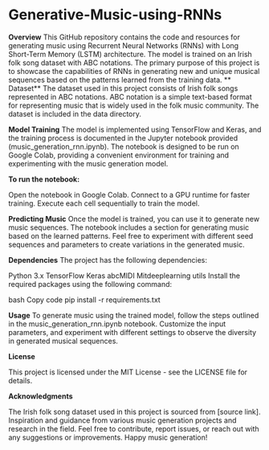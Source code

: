# Generative-Music-using-RNNs

**Overview**
This GitHub repository contains the code and resources for generating music using Recurrent Neural Networks (RNNs) with Long Short-Term Memory (LSTM) architecture. The model is trained on an Irish folk song dataset with ABC notations. The primary purpose of this project is to showcase the capabilities of RNNs in generating new and unique musical sequences based on the patterns learned from the training data.
**
Dataset**
The dataset used in this project consists of Irish folk songs represented in ABC notations. ABC notation is a simple text-based format for representing music that is widely used in the folk music community. The dataset is included in the data directory.

**Model Training**
The model is implemented using TensorFlow and Keras, and the training process is documented in the Jupyter notebook provided (music_generation_rnn.ipynb). The notebook is designed to be run on Google Colab, providing a convenient environment for training and experimenting with the music generation model.

**To run the notebook:**

Open the notebook in Google Colab.
Connect to a GPU runtime for faster training.
Execute each cell sequentially to train the model.

**Predicting Music**
Once the model is trained, you can use it to generate new music sequences. The notebook includes a section for generating music based on the learned patterns. Feel free to experiment with different seed sequences and parameters to create variations in the generated music.

**Dependencies**
The project has the following dependencies:

Python 3.x
TensorFlow
Keras
abcMIDI 
Mitdeeplearning utils
Install the required packages using the following command:

bash
Copy code
pip install -r requirements.txt

**Usage**
To generate music using the trained model, follow the steps outlined in the music_generation_rnn.ipynb notebook. Customize the input parameters, and experiment with different settings to observe the diversity in generated musical sequences.

**License**

This project is licensed under the MIT License - see the LICENSE file for details.

**Acknowledgments**

The Irish folk song dataset used in this project is sourced from [source link].
Inspiration and guidance from various music generation projects and research in the field.
Feel free to contribute, report issues, or reach out with any suggestions or improvements. Happy music generation! 
